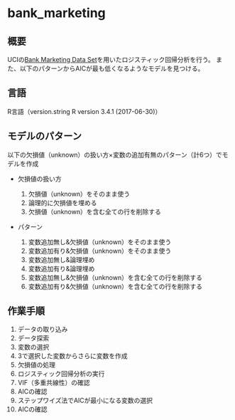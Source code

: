 # bank_marketing

## 概要
UCIの[Bank Marketing Data Set](https://archive.ics.uci.edu/ml/datasets/bank+marketing#)を用いたロジスティック回帰分析を行う。
また、以下のパターンからAICが最も低くなるようなモデルを見つける。

## 言語
R言語（version.string R version 3.4.1 (2017-06-30)）

## モデルのパターン
以下の欠損値（unknown）の扱い方×変数の追加有無のパターン（計6つ）でモデルを作成
- 欠損値の扱い方
  1. 欠損値（unknown）をそのまま使う
  2. 論理的に欠損値を埋める
  3. 欠損値（unknown）を含む全ての行を削除する

- パターン
  1. 変数追加無し&欠損値（unknown）をそのまま使う
  2. 変数追加有り&欠損値（unknown）をそのまま使う
  3. 変数追加無し&論理埋め
  4. 変数追加有り&論理埋め
  5. 変数追加無し&欠損値（unknown）を含む全ての行を削除する
  6. 変数追加有り&欠損値（unknown）を含む全ての行を削除する

## 作業手順
1. データの取り込み
2. データ探索
3. 変数の選択
4. 3で選択した変数からさらに変数を作成
5. 欠損値の処理
6. ロジスティック回帰分析の実行
7. VIF（多重共線性）の確認
8. AICの確認
9. ステップワイズ法でAICが最小になる変数の選択
10. AICの確認
